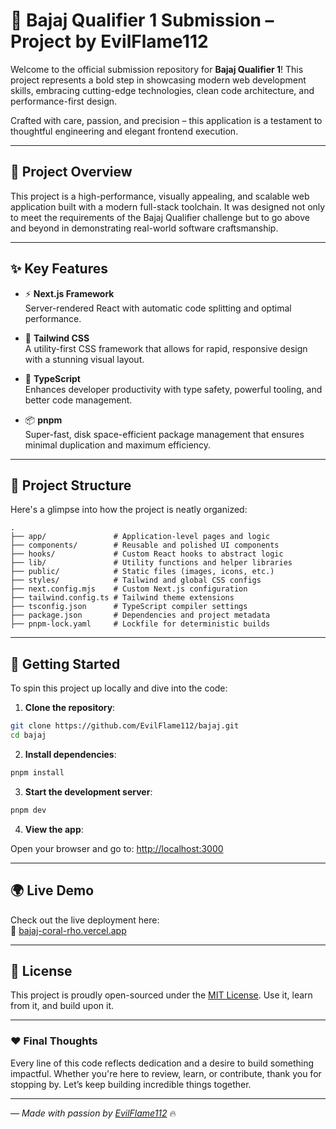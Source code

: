 
# 🚀 Bajaj Qualifier 1 Submission – Project by EvilFlame112

Welcome to the official submission repository for **Bajaj Qualifier 1**! This project represents a bold step in showcasing modern web development skills, embracing cutting-edge technologies, clean code architecture, and performance-first design.

Crafted with care, passion, and precision – this application is a testament to thoughtful engineering and elegant frontend execution.

---

## 🌟 Project Overview

This project is a high-performance, visually appealing, and scalable web application built with a modern full-stack toolchain. It was designed not only to meet the requirements of the Bajaj Qualifier challenge but to go above and beyond in demonstrating real-world software craftsmanship.

---

## ✨ Key Features

- ⚡ **Next.js Framework**  
  Server-rendered React with automatic code splitting and optimal performance.

- 🎨 **Tailwind CSS**  
  A utility-first CSS framework that allows for rapid, responsive design with a stunning visual layout.

- 🔐 **TypeScript**  
  Enhances developer productivity with type safety, powerful tooling, and better code management.

- 📦 **pnpm**  
  Super-fast, disk space-efficient package management that ensures minimal duplication and maximum efficiency.

---

## 📁 Project Structure

Here's a glimpse into how the project is neatly organized:

```
.
├── app/               # Application-level pages and logic
├── components/        # Reusable and polished UI components
├── hooks/             # Custom React hooks to abstract logic
├── lib/               # Utility functions and helper libraries
├── public/            # Static files (images, icons, etc.)
├── styles/            # Tailwind and global CSS configs
├── next.config.mjs    # Custom Next.js configuration
├── tailwind.config.ts # Tailwind theme extensions
├── tsconfig.json      # TypeScript compiler settings
├── package.json       # Dependencies and project metadata
├── pnpm-lock.yaml     # Lockfile for deterministic builds
```

---

## 🚀 Getting Started

To spin this project up locally and dive into the code:

1. **Clone the repository**:

```bash
git clone https://github.com/EvilFlame112/bajaj.git
cd bajaj
```

2. **Install dependencies**:

```bash
pnpm install
```

3. **Start the development server**:

```bash
pnpm dev
```

4. **View the app**:

Open your browser and go to: [http://localhost:3000](http://localhost:3000)

---

## 🌍 Live Demo

Check out the live deployment here:  
🔗 [bajaj-coral-rho.vercel.app](https://bajaj-coral-rho.vercel.app)

---

## 📜 License

This project is proudly open-sourced under the [MIT License](./LICENSE). Use it, learn from it, and build upon it.

---

### ❤️ Final Thoughts

Every line of this code reflects dedication and a desire to build something impactful. Whether you're here to review, learn, or contribute, thank you for stopping by. Let’s keep building incredible things together.

---

— *Made with passion by [EvilFlame112](https://github.com/EvilFlame112)* 🔥
